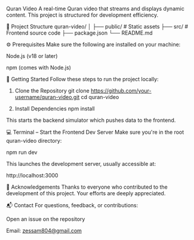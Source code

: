 Quran Video
A real-time Quran video  that streams and displays dynamic content. This project is structured for development efficiency.

📁 Project Structure
quran-video/
│
├── public/ # Static assets
├── src/ # Frontend source code
├── package.json
└── README.md

⚙️ Prerequisites
Make sure the following are installed on your machine:

Node.js (v18 or later)

npm (comes with Node.js)

🚀 Getting Started
Follow these steps to run the project locally:

1. Clone the Repository
git clone https://github.com/your-username/quran-video.git
cd quran-video

2. Install Dependencies
npm install


This starts the backend simulator which pushes data to the frontend.

💻 Terminal – Start the Frontend Dev Server
Make sure you're in the root quran-video directory:

npm run dev

This launches the development server, usually accessible at:

http://localhost:3000





🙏 Acknowledgements
Thanks to everyone who contributed to the development of this project. Your efforts are deeply appreciated.

📬 Contact
For questions, feedback, or contributions:

Open an issue on the repository

Email: zessam804@gmail.com
